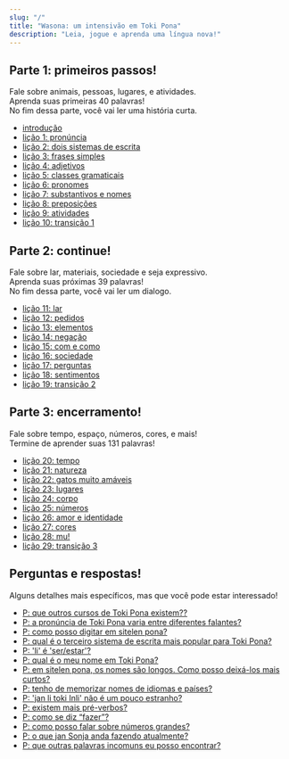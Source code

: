 ```yaml
---
slug: "/"
title: "Wasona: um intensivão em Toki Pona"
description: "Leia, jogue e aprenda uma língua nova!"
---
```

## Parte 1: primeiros passos!

Fale sobre animais, pessoas, lugares, e atividades.  
Aprenda suas primeiras 40 palavras!  
No fim dessa parte, você vai ler uma história curta.

* [introdução](/pt/00/)
* [lição 1: pronúncia](/pt/01/)
* [lição 2: dois sistemas de escrita](/pt/02/)
* [lição 3: frases simples](/pt/03/)
* [lição 4: adjetivos](/pt/04/)
* [lição 5: classes gramaticais](/pt/05/)
* [lição 6: pronomes](/pt/06/)
* [lição 7: substantivos e nomes](/pt/07/)
* [lição 8: preposições](/pt/08/)
* [lição 9: atividades](/pt/09/)
* [lição 10: transição 1](/pt/10/)

## Parte 2: continue!

Fale sobre lar, materiais, sociedade e seja expressivo.  
Aprenda suas próximas 39 palavras!  
No fim dessa parte, você vai ler um dialogo.

* [lição 11: lar](/pt/11/)
* [lição 12: pedidos](/pt/12/)
* [lição 13: elementos](/pt/13/)
* [lição 14: negação](/pt/14/)
* [lição 15: com e como](/pt/15/)
* [lição 16: sociedade](/pt/16/)
* [lição 17: perguntas](/pt/17/)
* [lição 18: sentimentos](/pt/18/)
* [lição 19: transição 2](/pt/19/)

## Parte 3: encerramento!

Fale sobre tempo, espaço, números, cores, e mais!  
Termine de aprender suas 131 palavras!

* [lição 20: tempo](/pt/20/)
* [lição 21: natureza](/pt/21/)
* [lição 22: gatos muito amáveis](/pt/22/)
* [lição 23: lugares](/pt/23/)
* [lição 24: corpo](/pt/24/)
* [lição 25: números](/pt/25/)
* [lição 26: amor e identidade](/pt/26/)
* [lição 27: cores](/pt/27/)
* [lição 28: mu!](/pt/28/)
* [lição 29: transição 3](/pt/29/)

## Perguntas e respostas!

Alguns detalhes mais específicos, mas que você pode estar interessado!

* [P: que outros cursos de Toki Pona existem??](/pt/other-courses/)
* [P: a pronúncia de Toki Pona varia entre diferentes falantes?](/pt/sound-variation/)
* [P: como posso digitar em sitelen pona?](/pt/fonts/)
* [P: qual é o terceiro sistema de escrita mais popular para Toki Pona?](/pt/sitelen-sitelen/)
* [P: 'li' é 'ser/estar'?](/pt/li-and-is/)
* [P: qual é o meu nome em Toki Pona?](/pt/make-a-name/)
* [P: em sitelen pona, os nomes são longos. Como posso deixá-los mais curtos?](/pt/simpler-cartouches/)
* [P: tenho de memorizar nomes de idiomas e países?](/pt/languages-countries/)
* [P: 'jan li toki Inli' não é um pouco estranho?](/pt/named-verbs/)
* [P: existem mais pré-verbos?](/pt/more-preverbs/)
* [P: como se diz “fazer”?](/pt/doing/)
* [P: como posso falar sobre números grandes?](/pt/large-numbers/)
* [P: o que jan Sonja anda fazendo atualmente?](/pt/jan-sonja/)
* [P: que outras palavras incomuns eu posso encontrar?](/pt/uncommon-words/)
